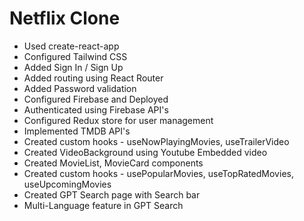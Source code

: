 # Netflix Clone

- Used create-react-app
- Configured Tailwind CSS
- Added Sign In / Sign Up
- Added routing using React Router
- Added Password validation
- Configured Firebase and Deployed
- Authenticated using Firebase API's
- Configured Redux store for user management
- Implemented TMDB API's
- Created custom hooks - useNowPlayingMovies, useTrailerVideo
- Created VideoBackground using Youtube Embedded video
- Created MovieList, MovieCard components
- Created custom hooks - usePopularMovies, useTopRatedMovies, useUpcomingMovies
- Created GPT Search page with Search bar
- Multi-Language feature in GPT Search

